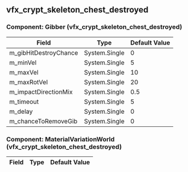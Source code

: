 ## vfx_crypt_skeleton_chest_destroyed

### Component: Gibber (vfx_crypt_skeleton_chest_destroyed)

|Field|Type|Default Value|
|-----|----|-------------|
|m_gibHitDestroyChance|System.Single|0|
|m_minVel|System.Single|5|
|m_maxVel|System.Single|10|
|m_maxRotVel|System.Single|20|
|m_impactDirectionMix|System.Single|0.5|
|m_timeout|System.Single|5|
|m_delay|System.Single|0|
|m_chanceToRemoveGib|System.Single|0|

### Component: MaterialVariationWorld (vfx_crypt_skeleton_chest_destroyed)

|Field|Type|Default Value|
|-----|----|-------------|

